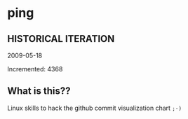 # ping

## HISTORICAL ITERATION
2009-05-18

Incremented: 4368

## What is this?? 
Linux skills to hack the github commit visualization chart `;-)`
